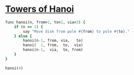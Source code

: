 [1]: http://rosettacode.org/wiki/Towers_of_Hanoi

# [Towers of Hanoi][1]

```ruby
func hanoi(n, from=1, to=2, via=3) {
    if (n == 1) {
        say "Move disk from pole #{from} to pole #{to}."
    } else {
        hanoi(n-1, from, via,   to)
        hanoi(  1, from,  to,  via)
        hanoi(n-1,  via,  to, from)
    }
}
 
hanoi(4)
```
